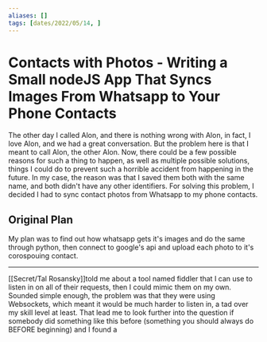 ```yaml
---
aliases: []
tags: [dates/2022/05/14, ]
---
```


# Contacts with Photos - Writing a Small nodeJS App That Syncs Images From Whatsapp to Your Phone Contacts
The other day I called Alon, and there is nothing wrong with Alon, in fact, I love Alon, and we had a great conversation. But the problem here is that I meant to call Alon, the other Alon. Now, there could be a few possible reasons for such a thing to happen, as well as multiple possible solutions, things I could do to prevent such a horrible accident from happening in the future. In my case, the reason was that I saved them both with the same name, and both didn't have any other identifiers. For solving this problem, I decided I had to sync contact photos from Whatsapp to my phone contacts.

  

## Original Plan
My plan was to find out how whatsapp gets it's images and do the same through python, then connect to google's api and upload each photo to it's corospouing contact.

---
[[Secret/Tal Rosansky]]told me about a tool named fiddler that I can use to listen in on all of their requests, then I could mimic them on my own. Sounded simple enough, the problem was that they were using Websockets, which meant it would be much harder to listen in, a tad over my skill level at least. That lead me to look further into the question if somebody did something like this before (something you should always do BEFORE beginning) and I found a 
